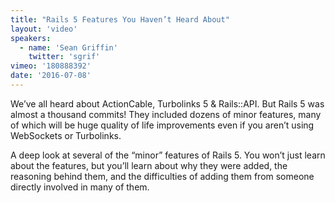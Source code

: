 ```yaml
---
title: "Rails 5 Features You Haven’t Heard About"
layout: 'video'
speakers:
  - name: 'Sean Griffin'
    twitter: 'sgrif'
vimeo: '180888392'
date: '2016-07-08'
---
```


We’ve all heard about ActionCable, Turbolinks 5 & Rails::API. But Rails 5 was almost a thousand commits! They included dozens of minor features, many of which will be huge quality of life improvements even if you aren’t using WebSockets or Turbolinks.

A deep look at several of the “minor” features of Rails 5. You won’t just learn about the features, but you’ll learn about why they were added, the reasoning behind them, and the difficulties of adding them from someone directly involved in many of them.
